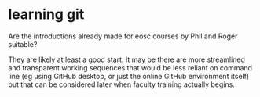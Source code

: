 # learning git

Are the introductions already made for eosc courses by Phil and Roger suitable? 

They are likely at least a good start. It may be there are more streamlined and transparent working sequences that would be less reliant on command line (eg using GitHub desktop, or just the online GitHub environment itself) but that can be considered later when faculty training actually begins. 
